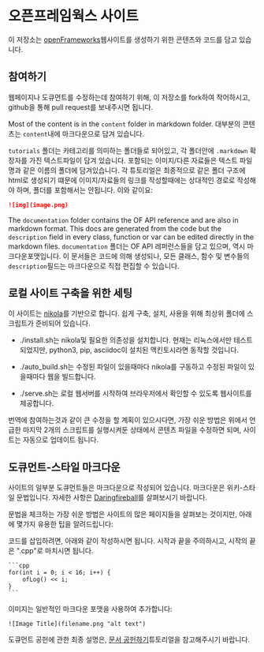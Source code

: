 # 오픈프레임웍스 사이트

이 저장소는 [openFrameworks](http://openFrameworks.cc/)웹사이트를 생성하기 위한 콘텐츠와 코드를 담고 있습니다.

## 참여하기

웹페이지나 도큐먼트를 수정하는데 참여하기 위해, 이 저장소를 fork하여 작어하시고, github을 통해 pull request를 보내주시면 됩니다.

Most of the content is in the `content` folder in markdown folder.
대부분의 콘텐츠는 `content`내에 마크다운으로 담겨 있습니다.

`tutorials` 폴더는 카테고리를 의미하는 폴더들로 되어있고, 각 폴더안에 `.markdown` 확장자를 가진 텍스트파일이 담겨 있습니다. 포함되는 이미지/다른 자료들은 텍스트 파일명과 같은 이름의 폴더에 담겨있습니다. 각 튜토리얼은 최종적으로 같은 폴더 구조에 html로 생성되기 떄문에 이미지/자료들의 링크를 작성할때에는 상대적인 경로로 작성해야 하며, 폴더를 포함해서는 안됩니다. 이와 같이요:

```md
![img](image.png)
```

The `documentation` folder contains the OF API reference and are also in markdown format. This docs are generated from the code but the `description` field in every class, function or var can be edited directly in the markdown files.
`documentation` 폴더는 OF API 레퍼런스들을 담고 있으며, 역시 마크다운포맷입니다. 이 문서들은 코드에 의해 생성되나, 모든 클래스, 함수 및 변수들의 `description`필드는 마크다운으로 직접 편집할 수 있습니다.

## 로컬 사이트 구축을 위한 세팅

이 사이트는 [nikola](https://getnikola.com)를 기반으로 합니다. 쉽게 구축, 설치, 사용을 위해 최상위 폴더에 스크립트가 준비되어 있습니다.

- ./install.sh는 nikola및 필요한 의존성을 설치합니다. 현재는 리눅스에서만 테스트 되었지만, python3, pip, asciidoc이 설치된 맥킨토시라면 동작할 것입니다.

- ./auto_build.sh는 수정된 파일이 있을때마다 nikola를 구동하고 수정된 파일이 있을때마다 웹을 빌드합니다.

- ./serve.sh는 로컬 웹서버를 시작하여 브라우저에서 확인할 수 있도록 웹사이트를 제공합니다. 

번역에 참여하는것과 같이 큰 수정을 할 계획이 있으시다면, 가장 쉬운 방법은 위에서 언급한 마지막 2개의 스크립트를 실행시켜둔 상태에서 콘텐츠 파일을 수정하면 되며, 사이트는 자동으로 업데이트 됩니다.

## 도큐먼트-스타일 마크다운

사이트의 일부분 도큐먼트들은 마크다운으로 작성되어 있습니다. 마크다운은 위키-스타일 문법입니다. 자세한 사항은 [Daringfireball](http://daringfireball.net/projects/markdown/)를 살펴보시기 바랍니다.

문법을 체크하는 가장 쉬운 방법은 사이트의 많은 페이지들을 살펴보는 것이지만, 아래에 몇가지 유용한 팁을 알려드립니다:

코드를 삽입하려면, 아래와 같이 작성하시면 됩니다. 시작과 끝을 주의하시고, 시작의 끝은 ".cpp"로 마치시면 됩니다.

	```cpp
	for(int i = 0; i < 16; i++) {
		ofLog() << i;
	}
	```


이미지는 일반적인 마크다운 포맷을 사용하여 추가합니다:

    ![Image Title](filename.png "alt text")

도큐먼트 공헌에 관한 최종 설명은, [문서 공헌하기](http://www.openframeworks.kr/tutorials/developers/003_contributing_to_the_documentation.html)튜토리얼을 참고해주시기 바랍니다.

